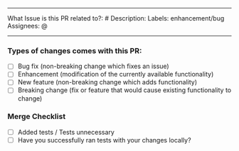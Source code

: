 
---
What Issue is this PR related to?: #
Description: 
Labels: enhancement/bug
Assignees: @

---

### Types of changes comes with this PR:

* [ ] Bug fix (non-breaking change which fixes an issue)
* [ ] Enhancement (modification of the currently available functionality)
* [ ] New feature (non-breaking change which adds functionality)
* [ ] Breaking change (fix or feature that would cause existing functionality to change)

### Merge Checklist

* [ ] Added tests / Tests unnecessary
* [ ] Have you successfully ran tests with your changes locally?

<!-- Mark completed items with an [x] -->